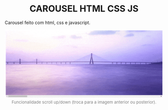 <html>
<head>
  <style>
    h1 { text-align: center; }

    .image {
    display: block;
    margin-left: auto;
    margin-right: auto;
    width: 90%;
    }

    .image, legend{
    text-align: center;
    color: grey;
    font-size: small;
    }

  </style>
</head>
<body>
  <h1>CAROUSEL HTML CSS JS</h1>

  <p>
  Carousel feito com html, css e javascript.

  </p>

  <div class="image">
    <img alt="Carousel" src="assets/carousel.gif" >
  <legend>
  Funcionalidade scroll up/down (troca para a imagem anterior ou posterior).
  </legend>
  </div>
</body>
</html>
